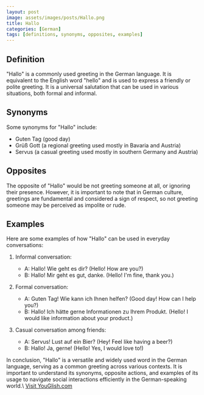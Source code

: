 ```yaml
---
layout: post
image: assets/images/posts/Hallo.png
title: Hallo
categories: [German]
tags: [definitions, synonyms, opposites, examples]
---
```

 
## Definition
 
"Hallo" is a commonly used greeting in the German language. It is equivalent to the English word "hello" and is used to express a friendly or polite greeting. It is a universal salutation that can be used in various situations, both formal and informal.
 
## Synonyms
 
Some synonyms for "Hallo" include:
- Guten Tag (good day)
- Grüß Gott (a regional greeting used mostly in Bavaria and Austria)
- Servus (a casual greeting used mostly in southern Germany and Austria)
 
## Opposites
 
The opposite of "Hallo" would be not greeting someone at all, or ignoring their presence. However, it is important to note that in German culture, greetings are fundamental and considered a sign of respect, so not greeting someone may be perceived as impolite or rude.
 
## Examples
 
Here are some examples of how "Hallo" can be used in everyday conversations:
 
1. Informal conversation:
   - A: Hallo! Wie geht es dir? (Hello! How are you?)
   - B: Hallo! Mir geht es gut, danke. (Hello! I'm fine, thank you.)
 
2. Formal conversation:
   - A: Guten Tag! Wie kann ich Ihnen helfen? (Good day! How can I help you?)
   - B: Hallo! Ich hätte gerne Informationen zu Ihrem Produkt. (Hello! I would like information about your product.)
 
3. Casual conversation among friends:
   - A: Servus! Lust auf ein Bier? (Hey! Feel like having a beer?)
   - B: Hallo! Ja, gerne! (Hello! Yes, I would love to!)
 
In conclusion, "Hallo" is a versatile and widely used word in the German language, serving as a common greeting across various contexts. It is important to understand its synonyms, opposite actions, and examples of its usage to navigate social interactions efficiently in the German-speaking world.\ <a id="yg-widget-0" class="youglish-widget" data-query="Hallo" data-lang="german" data-components="8412" data-auto-start="0" data-bkg-color="theme_light" data-title="How%20to%20pronounce%20Hallo%20in%20German"  rel="nofollow" href="https://youglish.com">Visit YouGlish.com</a><script async src="https://youglish.com/public/emb/widget.js" charset="utf-8"></script>